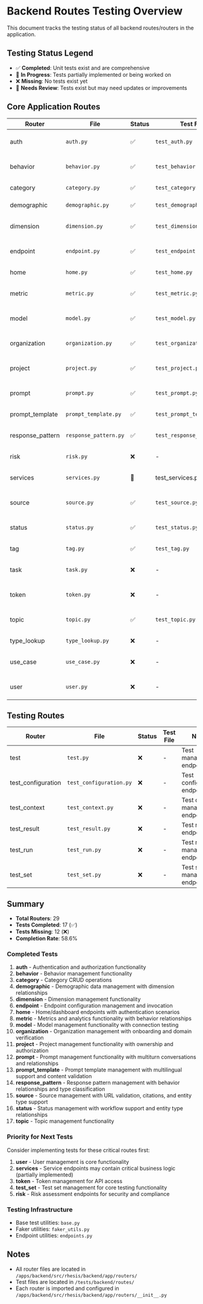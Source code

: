 # Backend Routes Testing Overview

This document tracks the testing status of all backend routes/routers in the application.

## Testing Status Legend
- ✅ **Completed**: Unit tests exist and are comprehensive
- 🚧 **In Progress**: Tests partially implemented or being worked on
- ❌ **Missing**: No tests exist yet
- 🔄 **Needs Review**: Tests exist but may need updates or improvements

## Core Application Routes

| Router | File | Status | Test File | Notes |
|--------|------|--------|-----------|-------|
| auth | `auth.py` | ✅ | `test_auth.py` | Authentication and authorization endpoints |
| behavior | `behavior.py` | ✅ | `test_behavior.py` | Behavior management endpoints |
| category | `category.py` | ✅ | `test_category.py` | Category CRUD operations |
| demographic | `demographic.py` | ✅ | `test_demographic.py` | Demographic data endpoints |
| dimension | `dimension.py` | ✅ | `test_dimension.py` | Dimension management endpoints |
| endpoint | `endpoint.py` | ✅ | `test_endpoint.py` | Endpoint configuration management |
| home | `home.py` | ✅ | `test_home.py` | Home/dashboard endpoints |
| metric | `metric.py` | ✅ | `test_metric.py` | Metrics and analytics endpoints |
| model | `model.py` | ✅ | `test_model.py` | Model management endpoints |, a
| organization | `organization.py` | ✅ | `test_organization.py` | Organization management endpoints |
| project | `project.py` | ✅ | `test_project.py` | Project management endpoints |
| prompt | `prompt.py` | ✅ | `test_prompt.py` | Prompt management endpoints |
| prompt_template | `prompt_template.py` | ✅ | `test_prompt_template.py` | Prompt template endpoints |
| response_pattern | `response_pattern.py` | ✅ | `test_response_pattern.py` | Response pattern endpoints |
| risk | `risk.py` | ❌ | - | Risk assessment endpoints |
| services | `services.py` | 🚧 | test_services.py | Service management endpoints |
| source | `source.py` | ✅ | `test_source.py` | Source management endpoints |
| status | `status.py` | ✅ | `test_status.py` | Status management endpoints |
| tag | `tag.py` | ✅ | `test_tag.py` | Tag management endpoints |
| task | `task.py` | ❌ | - | Task management endpoints |
| token | `token.py` | ❌ | - | Token management endpoints |
| topic | `topic.py` | ✅ | `test_topic.py` | Topic management endpoints |
| type_lookup | `type_lookup.py` | ❌ | - | Type lookup endpoints |
| use_case | `use_case.py` | ❌ | - | Use case management endpoints |
| user | `user.py` | ❌ | - | User management endpoints |

## Testing Routes

| Router | File | Status | Test File | Notes |
|--------|------|--------|-----------|-------|
| test | `test.py` | ❌ | - | Test management endpoints |
| test_configuration | `test_configuration.py` | ❌ | - | Test configuration endpoints |
| test_context | `test_context.py` | ❌ | - | Test context management endpoints |
| test_result | `test_result.py` | ❌ | - | Test result endpoints |
| test_run | `test_run.py` | ❌ | - | Test run management endpoints |
| test_set | `test_set.py` | ❌ | - | Test set management endpoints |

## Summary

- **Total Routers**: 29
- **Tests Completed**: 17 (✅)
- **Tests Missing**: 12 (❌)
- **Completion Rate**: 58.6%

### Completed Tests
1. **auth** - Authentication and authorization functionality
2. **behavior** - Behavior management functionality
3. **category** - Category CRUD operations  
4. **demographic** - Demographic data management with dimension relationships
5. **dimension** - Dimension management functionality
6. **endpoint** - Endpoint configuration management and invocation
7. **home** - Home/dashboard endpoints with authentication scenarios
8. **metric** - Metrics and analytics functionality with behavior relationships
9. **model** - Model management functionality with connection testing
10. **organization** - Organization management with onboarding and domain verification
11. **project** - Project management functionality with ownership and authorization
12. **prompt** - Prompt management functionality with multiturn conversations and relationships
13. **prompt_template** - Prompt template management with multilingual support and content validation
14. **response_pattern** - Response pattern management with behavior relationships and type classification
15. **source** - Source management with URL validation, citations, and entity type support
16. **status** - Status management with workflow support and entity type relationships
17. **topic** - Topic management functionality

### Priority for Next Tests
Consider implementing tests for these critical routes first:
1. **user** - User management is core functionality
2. **services** - Service endpoints may contain critical business logic (partially implemented)
3. **token** - Token management for API access
4. **test_set** - Test set management for core testing functionality
5. **risk** - Risk assessment endpoints for security and compliance

### Testing Infrastructure
- Base test utilities: `base.py`
- Faker utilities: `faker_utils.py` 
- Endpoint utilities: `endpoints.py`

## Notes
- All router files are located in `/apps/backend/src/rhesis/backend/app/routers/`
- Test files are located in `/tests/backend/routes/`
- Each router is imported and configured in `/apps/backend/src/rhesis/backend/app/routers/__init__.py`
